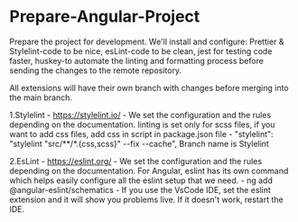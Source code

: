 # Prepare-Angular-Project

Prepare the project for development. We'll install and configure: Prettier & Stylelint-code
to be nice, esLint-code to be clean, jest for testing code faster, huskey-to automate the
linting and formatting process before sending the changes to the remote repository.

All extensions will have their own branch with changes before merging into the main
branch.

1.Stylelint - https://stylelint.io/ - We set the configuration and the rules depending on the documentation. linting is set only for scss files, if you want to add css files, add css in script in package.json file - "stylelint": "stylelint \"src/\*\*/\*.{css,scss}\" --fix --cache",
Branch name is Stylelint

2.EsLint - https://eslint.org/ - We set the configuration and the rules depending on the documentation. For Angular, eslint has its own command which helps easily configure all the eslint setup that we need. - ng add @angular-eslint/schematics - If you use the VsCode IDE, set the eslint extension and it will show you problems live. If it doesn't work, restart the IDE.
